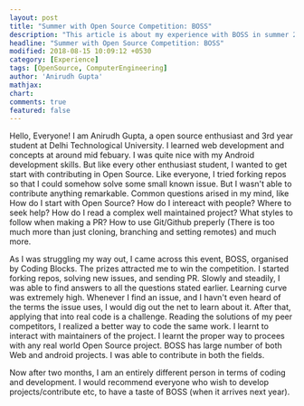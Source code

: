 ```yaml
---
layout: post
title: "Summer with Open Source Competition: BOSS"
description: "This article is about my experience with BOSS in summer 2K18"
headline: "Summer with Open Source Competition: BOSS"
modified: 2018-08-15 10:09:12 +0530
category: [Experience]
tags: [OpenSource, ComputerEngineering]
author: 'Anirudh Gupta'
mathjax:
chart:
comments: true
featured: false
---
```


Hello, Everyone!
I am Anirudh Gupta, a open source enthusiast and 3rd year student at Delhi Technological University.
I learned web development and concepts at around mid febuary. I was quite nice with my Android development skills. But like every other enthusiast student, I wanted to get start with contributing in Open Source. Like everyone, I tried forking repos so that I could somehow solve some small known issue. But I wasn't able to contribute anything remarkable. Common questions arised in my mind, like How do I start with Open Source? How do I intereact with people? Where to seek help? How do I read a complex well maintained project? What styles to follow when making a PR? How to use Git/Github preperly (There is too much more than just cloning, branching and setting remotes) and much more.

As I was struggling my way out, I came across this event, BOSS, organised by Coding Blocks. The prizes attracted me to win the competition. I started forking repos, solving new issues, and sending PR. Slowly and steadily, I was able to find answers to all the questions stated earlier. Learning curve was extremely high. Whenever I find an issue, and I havn't even heard of the terms the issue uses, I would dig out the net to learn about it. After that, applying that into real code is a challenge. Reading the solutions of my peer competitors, I realized a better way to code the same work. I learnt to interact with maintainers of the project. I learnt the proper way to procees with any real world Open Source project. BOSS has large number of both Web and android projects. I was able to contribute in both the fields.

Now after two months, I am an entirely different person in terms of coding and development. I would recommend everyone who wish to develop projects/contribute etc, to have a taste of BOSS (when it arrives next year).